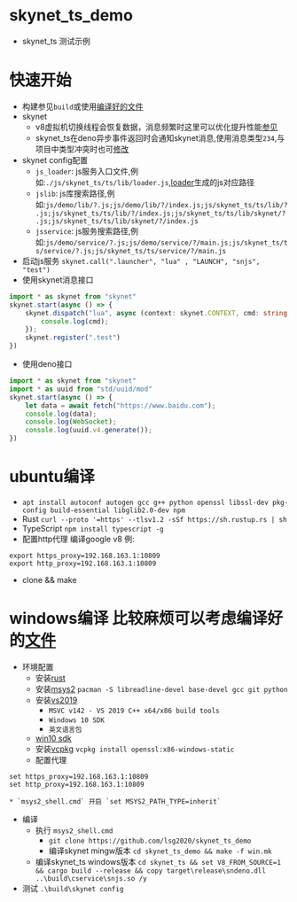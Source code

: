 # skynet_ts_demo
* skynet_ts 测试示例


# 快速开始
* 构建参见`build`或使用[编译好的文件](https://github.com/lsg2020/skynet_ts_demo/releases)
* skynet
    * v8虚拟机切换线程会恢复数据，消息频繁时这里可以优化提升性能[参见](https://github.com/lsg2020/skynet/commit/220654849aee414b274ff9ab6ad0a05daed1c84d)
    * skynet_ts在deno异步事件返回时会通知skynet消息,使用消息类型`234`,与项目中类型冲突时也可[修改](https://github.com/lsg2020/skynet_ts/blob/4789e7eaaaee8dd47e25bcf37032d2e8ae6e2c1e/src/interface.rs#L96)
* skynet config配置
    * `js_loader`: js服务入口文件,例如:`./js/skynet_ts/ts/lib/loader.js`,[loader](https://github.com/lsg2020/skynet_ts/blob/master/ts/lib/loader.ts)生成的js对应路径
    * `jslib`: js库搜索路径,例如:`js/demo/lib/?.js;js/demo/lib/?/index.js;js/skynet_ts/ts/lib/?.js;js/skynet_ts/ts/lib/?/index.js;js/skynet_ts/ts/lib/skynet/?.js;js/skynet_ts/ts/lib/skynet/?/index.js`
    * `jsservice`: js服务搜索路径,例如:`js/demo/service/?.js;js/demo/service/?/main.js;js/skynet_ts/ts/service/?.js;js/skynet_ts/ts/service/?/main.js`
* 启动js服务 `skynet.call(".launcher", "lua" , "LAUNCH", "snjs", "test")`
* 使用skynet消息接口
``` ts
import * as skynet from "skynet"
skynet.start(async () => {
    skynet.dispatch("lua", async (context: skynet.CONTEXT, cmd: string, ...params: any) => {
        console.log(cmd);
    });
    skynet.register(".test")
})
```
* 使用deno接口
``` ts
import * as skynet from "skynet"
import * as uuid from "std/uuid/mod"
skynet.start(async () => {
    let data = await fetch("https://www.baidu.com");
    console.log(data);
    console.log(WebSocket);
    console.log(uuid.v4.generate());
})
```

# ubuntu编译
* `apt install autoconf autogen gcc g++ python openssl libssl-dev pkg-config build-essential libglib2.0-dev npm`
* Rust `curl --proto '=https' --tlsv1.2 -sSf https://sh.rustup.rs | sh`
* TypeScript `npm install typescript -g`
* 配置http代理 编译google v8 例:
``` shell
export https_proxy=192.168.163.1:10809
export http_proxy=192.168.163.1:10809
```
* clone && make

# windows编译 比较麻烦可以考虑编译好的[文件](https://github.com/lsg2020/skynet_ts_demo/releases)
* 环境配置
    * 安装[rust](https://www.rust-lang.org/learn/get-started)
    * 安装[msys2](https://www.msys2.org/) `pacman -S libreadline-devel base-devel gcc git python`
    * 安装[vs2019](https://visualstudio.microsoft.com/zh-hans/downloads/) 
        * `MSVC v142 - VS 2019 C++ x64/x86 build tools` 
        * `Windows 10 SDK` 
        * `英文语言包`
    * [win10 sdk](https://developer.microsoft.com/en-us/windows/downloads/windows-10-sdk/)
    * 安装[vcpkg](https://github.com/microsoft/vcpkg) `vcpkg install openssl:x86-windows-static`
    * 配置代理
```
set https_proxy=192.168.163.1:10809
set http_proxy=192.168.163.1:10809
```
    * `msys2_shell.cmd` 开启 `set MSYS2_PATH_TYPE=inherit`
* 编译
    * 执行 `msys2_shell.cmd` 
        * `git clone https://github.com/lsg2020/skynet_ts_demo`
        * 编译skynet mingw版本 `cd skynet_ts_demo && make -f win.mk`
    * 编译skynet_ts windows版本 `cd skynet_ts && set V8_FROM_SOURCE=1 && cargo build --release && copy target\release\sndeno.dll ..\build\cservice\snjs.so /y`
* 测试 `.\build\skynet config`
